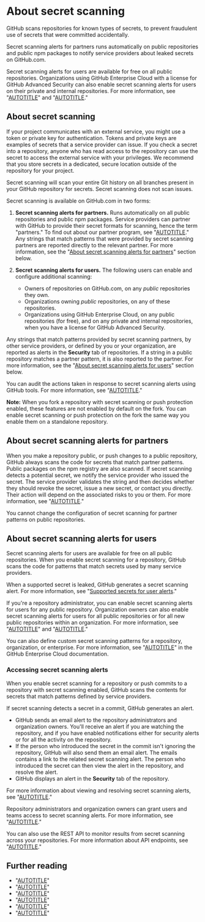# About secret scanning

GitHub scans repositories for known types of secrets, to prevent fraudulent use of secrets that were committed accidentally.

Secret scanning alerts for partners runs automatically on public repositories and public npm packages to notify service providers about leaked secrets on GitHub.com.

Secret scanning alerts for users are available for free on all public repositories. Organizations using GitHub Enterprise Cloud with a license for GitHub Advanced Security can also enable secret scanning alerts for users on their private and internal repositories. For more information, see "[AUTOTITLE](/code-security/secret-scanning/about-secret-scanning#about-secret-scanning-alerts-for-users)" and "[AUTOTITLE](/get-started/learning-about-github/about-github-advanced-security)."

## About secret scanning

If your project communicates with an external service, you might use a token or private key for authentication. Tokens and private keys are examples of secrets that a service provider can issue. If you check a secret into a repository, anyone who has read access to the repository can use the secret to access the external service with your privileges. We recommend that you store secrets in a dedicated, secure location outside of the repository for your project.

Secret scanning will scan your entire Git history on all branches present in your GitHub repository for secrets. Secret scanning does not scan issues.

Secret scanning is available on GitHub.com in two forms:

1. **Secret scanning alerts for partners.** Runs automatically on all public repositories and public npm packages. Service providers can partner with GitHub to provide their secret formats for scanning, hence the term "partners." 
To find out about our partner program, see "[AUTOTITLE](/code-security/secret-scanning/secret-scanning-partner-program)."
 Any strings that match patterns that were provided by secret scanning partners are reported directly to the relevant partner. For more information, see the "[About secret scanning alerts for partners](#about-secret-scanning-alerts-for-partners)" section below.

1. **Secret scanning alerts for users.** The following users can enable and configure additional scanning:
   - Owners of repositories on GitHub.com, on any _public_ repositories they own.
   - Organizations owning _public_ repositories, on any of these repositories.
   - Organizations using GitHub Enterprise Cloud, on any public repositories (for free), and on any private and internal repositories, when you have a license for GitHub Advanced Security.

  Any strings that match patterns provided by secret scanning partners, by other service providers, or defined by you or your organization, are reported as alerts in the **Security** tab of repositories. If a string in a public repository matches a partner pattern, it is also reported to the partner. For more information, see the "[About secret scanning alerts for users](#about-secret-scanning-alerts-for-users)" section below.

You can audit the actions taken in response to secret scanning alerts using GitHub tools. For more information, see "[AUTOTITLE](/code-security/getting-started/auditing-security-alerts)."

<div class="ghd-spotlight ghd-spotlight-note border rounded-1 my-3 p-3 f5 color-border-accent-emphasis color-bg-accent">

**Note:** When you fork a repository with secret scanning or push protection enabled, these features are not enabled by default on the fork. You can enable secret scanning or push protection on the fork the same way you enable them on a standalone repository.

</div>

## About secret scanning alerts for partners

When you make a repository public, or push changes to a public repository, GitHub always scans the code for secrets that match partner patterns. Public packages on the npm registry are also scanned.  If secret scanning detects a potential secret, we notify the service provider who issued the secret. The service provider validates the string and then decides whether they should revoke the secret, issue a new secret, or contact you directly. Their action will depend on the associated risks to you or them. For more information, see "[AUTOTITLE](/code-security/secret-scanning/secret-scanning-patterns#supported-secrets)."

You cannot change the configuration of secret scanning for partner patterns on public repositories.

## About secret scanning alerts for users

Secret scanning alerts for users are available for free on all public repositories. When you enable secret scanning for a repository, GitHub scans the code for patterns that match secrets used by many service providers. 

 When a supported secret is leaked, GitHub generates a secret scanning alert. For more information, see "[Supported secrets for user alerts](/code-security/secret-scanning/secret-scanning-patterns#supported-secrets-for-user-alerts)."

If you're a repository administrator, you can enable secret scanning alerts for users for any public repository. Organization owners can also enable secret scanning alerts for users for all public repositories or for all new public repositories within an organization. For more information, see "[AUTOTITLE](/repositories/managing-your-repositorys-settings-and-features/enabling-features-for-your-repository/managing-security-and-analysis-settings-for-your-repository)" and "[AUTOTITLE](/organizations/keeping-your-organization-secure/managing-security-settings-for-your-organization/managing-security-and-analysis-settings-for-your-organization)."

You can also define custom secret scanning patterns for a repository, organization, or enterprise. For more information, see "[AUTOTITLE](/enterprise-cloud@latest/code-security/secret-scanning/defining-custom-patterns-for-secret-scanning)" in the GitHub Enterprise Cloud documentation.

### Accessing secret scanning alerts

When you enable secret scanning for a repository or push commits to a repository with secret scanning enabled, GitHub scans the contents for secrets that match patterns defined by service providers.  

If secret scanning detects a secret in a commit, GitHub generates an alert.

- GitHub sends an email alert to the repository administrators and organization owners. You'll receive an alert if you are watching the repository, and if you have enabled notifications either for security alerts or for all the activity on the repository.
- If the person who introduced the secret in the commit isn't ignoring the repository, GitHub will also send them an email alert. The emails contains a link to the related secret scanning alert. The person who introduced the secret can then view the alert in the repository, and resolve the alert.
- GitHub displays an alert in the **Security** tab of the repository.

For more information about viewing and resolving secret scanning alerts, see "[AUTOTITLE](/code-security/secret-scanning/managing-alerts-from-secret-scanning)."

Repository administrators and organization owners can grant users and teams access to secret scanning alerts. For more information, see "[AUTOTITLE](/repositories/managing-your-repositorys-settings-and-features/enabling-features-for-your-repository/managing-security-and-analysis-settings-for-your-repository#granting-access-to-security-alerts)."

You can also use the REST API to monitor results from secret scanning across your repositories. For more information about API endpoints, see "[AUTOTITLE](/rest/secret-scanning)."

## Further reading

- "[AUTOTITLE](/code-security/getting-started/securing-your-repository)"
- "[AUTOTITLE](/authentication/keeping-your-account-and-data-secure)"
- "[AUTOTITLE](/code-security/getting-started/best-practices-for-preventing-data-leaks-in-your-organization)"
- "[AUTOTITLE](/codespaces/managing-your-codespaces/managing-encrypted-secrets-for-your-codespaces)"
- "[AUTOTITLE](/code-security/dependabot/working-with-dependabot/configuring-access-to-private-registries-for-dependabot#storing-credentials-for-dependabot-to-use)"
- "[AUTOTITLE](/actions/security-guides/encrypted-secrets)"
